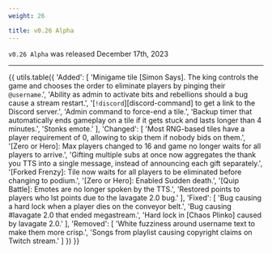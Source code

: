 ```yaml
---
weight: 26

title: v0.26 Alpha
---
```


`v0.26 Alpha` was released December 17th, 2023

----

{{ utils.table({
    'Added': [
        'Minigame tile [Simon Says]. The king controls the game and chooses the order to eliminate players by pinging their `@username`.',
        'Ability as admin to activate bits and rebellions should a bug cause a stream restart.',
        '[`!discord`][discord-command] to get a link to the Discord server.',
        'Admin command to force-end a tile.',
        'Backup timer that automatically ends gameplay on a tile if it gets stuck and lasts longer than 4 minutes.',
        'Stonks emote.'
    ],
    'Changed': [
        'Most RNG-based tiles have a player requirement of 0, allowing to skip them if nobody bids on them.',
        '[Zero or Hero]: Max players changed to 16 and game no longer waits for all players to arrive.',
        'Gifting multiple subs at once now aggregates the thank you TTS into a single message, instead of announcing each gift separately.',
        '[Forked Frenzy]: Tile now waits for all players to be eliminated before changing to podium.',
        '[Zero or Hero]: Enabled Sudden death.',
        '[Quip Battle]: Emotes are no longer spoken by the TTS.',
        'Restored points to players who lst points due to the lavagate 2.0 bug.'
    ],
    'Fixed': [
        'Bug causing a hard lock when a player dies on the conveyor belt.',
        'Bug causing #lavagate 2.0 that ended megastream.',
        'Hard lock in [Chaos Plinko] caused by lavagate 2.0.'
    ],
    'Removed': [
        'White fuzziness around username text to make them more crisp.',
        'Songs from playlist causing copyright claims on Twitch stream.'
    ]
}) }}